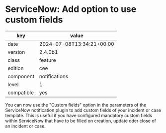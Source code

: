 [//]: # (werk v2)
# ServiceNow: Add option to use custom fields

key        | value
---------- | ---
date       | 2024-07-08T13:34:21+00:00
version    | 2.4.0b1
class      | feature
edition    | cee
component  | notifications
level      | 1
compatible | yes

You can now use the "Custom fields" option in the parameters of the ServiceNow
notification plugin to add custom fields of your incident or case template.
This is useful if you have configured mandatory custom fields within ServiceNow
that have to be filled on creation, update oder close of an incident or case.
